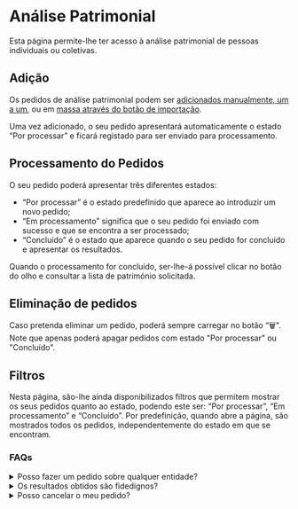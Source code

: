 # Análise Patrimonial

Esta página permite-lhe ter acesso à análise patrimonial de pessoas individuais ou coletivas.

## Adição

Os pedidos de análise patrimonial podem ser [adicionados manualmente, um a um](adicao-manual.md), ou em [massa através do botão de importação](importacao-de-pedidos.md).

Uma vez adicionado, o seu pedido apresentará automaticamente o estado “Por processar” e ficará registado para ser enviado para processamento.

## Processamento do Pedidos

O seu pedido poderá apresentar três diferentes estados:

* “Por processar” é o estado predefinido que aparece ao introduzir um novo pedido;
* “Em processamento” significa que o seu pedido foi enviado com sucesso e que se encontra a ser processado;
* “Concluído” é o estado que aparece quando o seu pedido for concluído e apresentar os resultados.

Quando o processamento for concluído, ser-lhe-á possível clicar no botão do olho e consultar a lista de património solicitada.

## Eliminação de pedidos

Caso pretenda eliminar um pedido, poderá sempre carregar no botão “🗑️". Note que apenas poderá apagar pedidos com estado "Por processar" ou "Concluído".&#x20;

## Filtros

Nesta página, são-lhe ainda disponibilizados filtros que permitem mostrar os seus pedidos quanto ao estado, podendo este ser: “Por processar”, “Em processamento” e “Concluído”. Por predefinição, quando abre a página, são mostrados todos os pedidos, independentemente do estado em que se encontra&#x6D;_._

### FAQs

<details>

<summary>Posso fazer um pedido sobre qualquer entidade?</summary>

Sim, pode solicitar a análise patrimonial de qualquer entidade, seja ela individual ou coletiva.

</details>

<details>

<summary>Os resultados obtidos são fidedignos?</summary>

Sim, todas as informações vêm diretamente do registo predial sendo desta forma fidedignas e confiáveis.

</details>

<details>

<summary>Posso cancelar o meu pedido?</summary>

O seu pedido pode ser cancelado dependendo do estado em que se encontra.

Se este ainda se ele ainda se encontrar no estado "Por processar", pode eliminá-lo clicando no botão  “🗑️".

Contudo, se o seu pedido já tiver sido enviado para processamento (estado "Em processamento") ou se apresentar com o estado "Completo", já não é possível cancelar. Nesta situação, mesmo que elimine o seu pedido, ele será creditado de igual forma.

</details>
